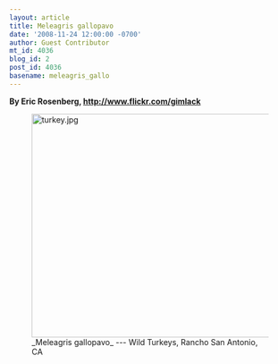 ```yaml
---
layout: article
title: Meleagris gallopavo
date: '2008-11-24 12:00:00 -0700'
author: Guest Contributor
mt_id: 4036
blog_id: 2
post_id: 4036
basename: meleagris_gallo
---
```

**By Eric Rosenberg, http://www.flickr.com/gimlack**


<figure>
<a href="http://en.wikipedia.org/wiki/Wild_turkey"><img src="http://pandasthumb.org/archives/2008/11/20/turkey.jpg" alt="turkey.jpg" width="600" height="400" /></a>
<figcaption markdown="span">
_Meleagris gallopavo_ --- Wild Turkeys, Rancho San Antonio, CA

</figcaption>
</figure>
